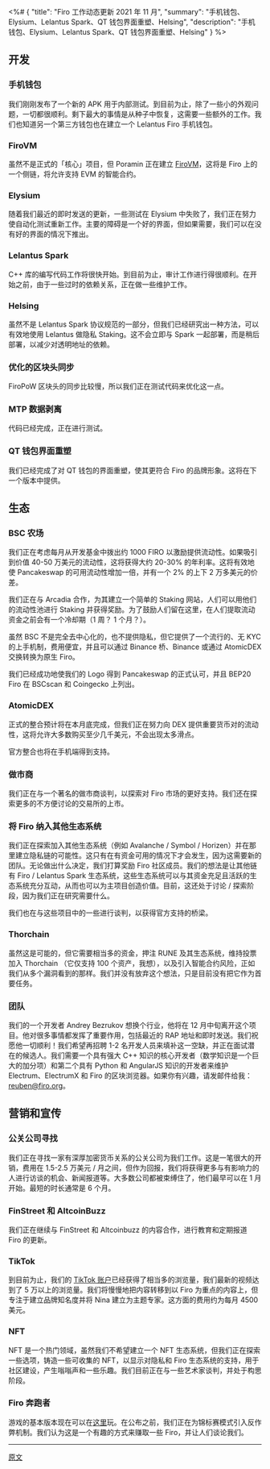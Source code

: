 <%# {
  "title": "Firo 工作动态更新 2021 年 11 月",
  "summary": "手机钱包、Elysium、Lelantus Spark、QT 钱包界面重塑、Helsing",
  "description": "手机钱包、Elysium、Lelantus Spark、QT 钱包界面重塑、Helsing"
} %>

## 开发

### 手机钱包

我们刚刚发布了一个新的 APK 用于内部测试。到目前为止，除了一些小的外观问题，一切都很顺利。剩下最大的事情是从种子中恢复，这需要一些额外的工作。我们也知道另一个第三方钱包也在建立一个 Lelantus Firo 手机钱包。

### FiroVM

虽然不是正式的「核心」项目，但 Poramin 正在建立 [FiroVM](https://github.com/nopslide/firovm)，这将是 Firo 上的一个侧链，将允许支持 EVM 的智能合约。

### Elysium

随着我们最近的即时发送的更新，一些测试在 Elysium 中失败了，我们正在努力使自动化测试重新工作。主要的障碍是一个好的界面，但如果需要，我们可以在没有好的界面的情况下推出。

### Lelantus Spark

C++ 库的编写代码工作将很快开始。到目前为止，审计工作进行得很顺利。在开始之前，由于一些过时的依赖关系，正在做一些维护工作。

### Helsing

虽然不是 Lelantus Spark 协议规范的一部分，但我们已经研究出一种方法，可以有效地使用 Lelantus 做隐私 Staking。这不会立即与 Spark 一起部署，而是稍后部署，以减少对透明地址的依赖。

### 优化的区块头同步

FiroPoW 区块头的同步比较慢，所以我们正在测试代码来优化这一点。

### MTP 数据剥离

代码已经完成，正在进行测试。

### QT 钱包界面重塑

我们已经完成了对 QT 钱包的界面重塑，使其更符合 Firo 的品牌形象。这将在下一个版本中提供。

## 生态

### BSC 农场

我们正在考虑每月从开发基金中拨出约 1000 FIRO 以激励提供流动性。如果吸引到价值 40-50 万美元的流动性，这将获得大约 20-30% 的年利率。这将有效地使 Pancakeswap 的可用流动性增加一倍，并有一个 2% 的上下 2 万多美元的价差。

我们正在与 Arcadia 合作，为其建立一个简单的 Staking 网站，人们可以用他们的流动性池进行 Staking 并获得奖励。为了鼓励人们留在这里，在人们提取流动资金之前会有一个冷却期（1 周？ 1 个月？）。

虽然 BSC 不是完全去中心化的，也不提供隐私，但它提供了一个流行的、无 KYC 的上手机制，费用便宜，并且可以通过 Binance 桥、Binance 或通过 AtomicDEX 交换转换为原生 Firo。

我们已经成功地使我们的 Logo 得到 Pancakeswap 的正式认可，并且 BEP20 Firo 在 BSCscan 和 Coingecko 上列出。

### AtomicDEX

正式的整合预计将在本月底完成，但我们正在努力向 DEX 提供重要货币对的流动性，这将允许大多数购买至少几千美元，不会出现太多滑点。

官方整合也将在手机端得到支持。

### 做市商

我们正在与一个著名的做市商谈判，以探索对 Firo 市场的更好支持。我们还在探索更多的不方便讨论的交易所的上市。

### 将 Firo 纳入其他生态系统

我们正在探索加入其他生态系统（例如 Avalanche / Symbol / Horizen）并在那里建立隐私链的可能性。这只有在有资金可用的情况下才会发生，因为这需要新的团队。无论做出什么决定，我们打算奖励 Firo 社区成员。我们的想法是让其他链有 Firo / Lelantus Spark 生态系统，这些生态系统可以与其资金充足且活跃的生态系统充分互动，从而也可以为主项目创造价值。目前，这还处于讨论 / 探索阶段，因为我们正在研究需要什么。

我们也在与这些项目中的一些进行谈判，以获得官方支持的桥梁。

### Thorchain

虽然这是可能的，但它需要相当多的资金，押注 RUNE 及其生态系统，维持投票加入 Thorchain （它仅支持 100 个资产，我想），以及引入智能合约风险，正如我们从多个漏洞看到的那样。我们并没有放弃这个想法，只是目前没有把它作为首要任务。

### 团队

我们的一个开发者 Andrey Bezrukov 想换个行业，他将在 12 月中旬离开这个项目。他对很多事情都发挥了重要作用，包括最近的 RAP 地址和即时发送。我们祝愿他一切顺利！我们希望再招聘 1-2 名开发人员来填补这一空缺，并正在面试潜在的候选人。我们需要一个具有强大 C++ 知识的核心开发者（数学知识是一个巨大的加分项）和第二个具有 Python 和 AngularJS 知识的开发者来维护 Electrum、ElectrumX 和 Firo 的区块浏览器。如果你有兴趣，请发邮件给我：reuben@firo.org。

## 营销和宣传

### 公关公司寻找

我们正在寻找一家有深厚加密货币关系的公关公司为我们工作。这是一笔很大的开销，费用在 1.5-2.5 万美元 / 月之间，但作为回报，我们将获得更多与有影响力的人进行访谈的机会、新闻报道等。大多数公司都被束缚住了，他们最早可以在 1 月开始。最短的时长通常是 6 个月。

### FinStreet 和 AltcoinBuzz

我们正在继续与 FinStreet 和 Altcoinbuzz 的内容合作，进行教育和定期报道 Firo 的更新。

### TikTok

到目前为止，我们的 [TikTok 账户](https://tiktok.com/@nina_firo)已经获得了相当多的浏览量，我们最新的视频达到了 5 万以上的浏览量。我们将慢慢地把内容转移到以 Firo 为重点的内容上，但专注于建立品牌知名度并将 Nina 建立为主题专家。这方面的费用约为每月 4500 美元。

### NFT

NFT 是一个热门领域，虽然我们不希望建立一个 NFT 生态系统，但我们正在探索一些选项，铸造一些可收集的 NFT，以显示对隐私和 Firo 生态系统的支持，用于社区建设，产生嗡嗡声和一些乐趣。我们目前正在与一些艺术家谈判，并处于构思阶段。

### Firo 奔跑者

游戏的基本版本现在可以在[这里](https://firorunner.com/)玩。在公布之前，我们正在为锦标赛模式引入反作弊机制。我们认为这是一个有趣的方式来赚取一些 Firo，并让人们谈论我们。

---

[原文](https://forum.firo.org/t/what-firo-core-team-has-been-working-on)
